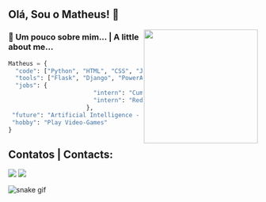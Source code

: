 <h2> Olá, Sou o Matheus! 👋</h2>
<img align='right' src="https://media3.giphy.com/media/v1.Y2lkPTc5MGI3NjExbjFiNnk5OHRiYTR0MjdyMmlhejYzNTJ2OHFwazI4cTdvcDV3bHF1ZyZlcD12MV9pbnRlcm5hbF9naWZfYnlfaWQmY3Q9Zw/Gf5QiP1TWCO8qYKmt7/giphy.gif" width="230">

### 🔭 Um pouco sobre mim... | A little about me...  

```python
Matheus = {
  "code": ["Python", "HTML", "CSS", "JavaScript"],
  "tools": ["Flask", "Django", "PowerApps", "PowerAutomate"],  
  "jobs": {
                        "intern": "Cummins Brasil",
                        "intern": "RedFox Telecomunicações",                       
                      },
 "future": "Artificial Intelligence - MBA",
 "hobby": "Play Video-Games"
}

```



## Contatos | Contacts:

<div>
<a href = "mailto:mm.alvesrocha@gmail.com"><img loading="lazy" src="https://img.shields.io/badge/Gmail-D14836?style=for-the-badge&logo=gmail&logoColor=white" target="_blank"></a>
<a href="https://www.linkedin.com/in/matheus-mauricio-9921131b0/" target="_blank"><img loading="lazy" src="https://img.shields.io/badge/-LinkedIn-%230077B5?style=for-the-badge&logo=linkedin&logoColor=white" target="_blank"></a>   
</div>

![snake gif](https://github.com/MatheusRocha-CyberP23/MatheusRocha-CyberP23/blob/output/github-contribution-grid-snake.svg)
